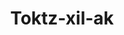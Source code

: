 ---
layout: item
title: Toktz-xil-ak
item-id: 6523
datatable: true
id: 6523
name: "Toktz-xil-ak"
members: true
lowalch: 16000
highalch: 24000
examine: "A razor sharp sword of obsidian."
monsters:
  - id: 2167
    name: "TzHaar-Xil"
    members: true
    combat_level: 133
    wiki_url: "https://oldschool.runescape.wiki/w/TzHaar-Xil"
    drops:
      - quantity: "1"
        rarity: 0.001953125
    image: "https://oldschool.runescape.wiki/images/thumb/0/0b/TzHaar-Xil_%28sword%29.png/180px-TzHaar-Xil_%28sword%29.png?43cb7"
---